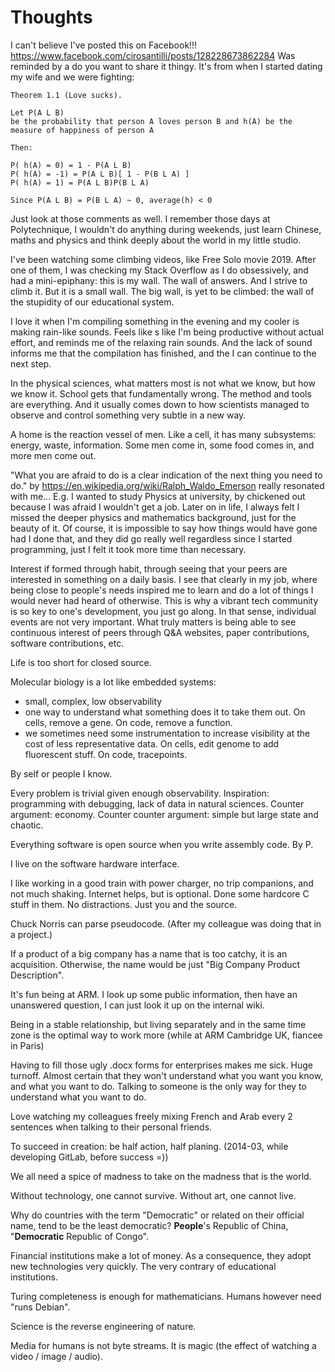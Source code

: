 # Thoughts

I can't believe I've posted this on Facebook!!! https://www.facebook.com/cirosantilli/posts/128228673862284 Was reminded by a do you want to share it thingy. It's from when I started dating my wife and we were fighting:

    Theorem 1.1 (Love sucks).

    Let P(A L B)
    be the probability that person A loves person B and h(A) be the
    measure of happiness of person A

    Then:

    P( h(A) = 0) = 1 - P(A L B)
    P( h(A) = -1) = P(A L B)[ 1 - P(B L A) ]
    P( h(A) = 1) = P(A L B)P(B L A)

    Since P(A L B) = P(B L A) ~ 0, average(h) < 0

Just look at those comments as well. I remember those days at Polytechnique, I wouldn't do anything during weekends, just learn Chinese, maths and physics and think deeply about the world in my little studio.

I've been watching some climbing videos, like Free Solo movie 2019. After one of them, I was checking my Stack Overflow as I do obsessively, and had a mini-epiphany: this is my wall. The wall of answers. And I strive to climb it. But it is a small wall. The big wall, is yet to be climbed: the wall of the stupidity of our educational system.

I love it when I'm compiling something in the evening and my cooler is making rain-like sounds. Feels like s like I'm being productive without actual effort, and reminds me of the relaxing rain sounds. And the lack of sound informs me that the compilation has finished, and the I can continue to the next step.

In the physical sciences, what matters most is not what we know, but how we know it. School gets that fundamentally wrong. The method and tools are everything. And it usually comes down to how scientists managed to observe and control something very subtle in a new way.

A home is the reaction vessel of men. Like a cell, it has many subsystems: energy, waste, information. Some men come in, some food comes in, and more men come out.

"What you are afraid to do is a clear indication of the next thing you need to do." by https://en.wikipedia.org/wiki/Ralph_Waldo_Emerson really resonated with me... E.g. I wanted to study Physics at university, by chickened out because I was afraid I wouldn't get a job. Later on in life, I always felt I missed the deeper physics and mathematics background, just for the beauty of it. Of course, it is impossible to say how things would have gone had I done that, and they did go really well regardless since I started programming, just I felt it took more time than necessary.

Interest if formed through habit, through seeing that your peers are interested in something on a daily basis. I see that clearly in my job, where being close to people's needs inspired me to learn and do a lot of things I would never had heard of otherwise. This is why a vibrant tech community is so key to one's development, you just go along. In that sense, individual events are not very important. What truly matters is being able to see continuous interest of peers through Q&A websites, paper contributions, software contributions, etc.

Life is too short for closed source.

Molecular biology is a lot like embedded systems:

- small, complex, low observability
- one way to understand what something does it to take them out. On cells, remove a gene. On code, remove a function.
- we sometimes need some instrumentation to increase visibility at the cost of less representative data. On cells, edit genome to add fluorescent stuff. On code, tracepoints.

By self or people I know.

Every problem is trivial given enough observability. Inspiration: programming with debugging, lack of data in natural sciences. Counter argument: economy. Counter counter argument: simple but large state and chaotic.

Everything software is open source when you write assembly code. By P.

I live on the software hardware interface.

I like working in a good train with power charger, no trip companions, and not much shaking. Internet helps, but is optional. Done some hardcore C stuff in them. No distractions. Just you and the source.

Chuck Norris can parse pseudocode. (After my colleague was doing that in a project.)

If a product of a big company has a name that is too catchy, it is an acquisition. Otherwise, the name would be just "Big Company Product Description".

It's fun being at ARM. I look up some public information, then have an unanswered question, I can just look it up on the internal wiki.

Being in a stable relationship, but living separately and in the same time zone is the optimal way to work more (while at ARM Cambridge UK, fiancee in Paris)

Having to fill those ugly .docx forms for enterprises makes me sick. Huge turnoff. Almost certain that they won't understand what you want you know, and what you want to do. Talking to someone is the only way for they to understand what you want to do.

Love watching my colleagues freely mixing French and Arab every 2 sentences when talking to their personal friends.

To succeed in creation: be half action, half planing. (2014-03, while developing GitLab, before success =))

We all need a spice of madness to take on the madness that is the world.

Without technology, one cannot survive. Without art, one cannot live.

Why do countries with the term "Democratic" or related on their official name, tend to be the least democratic? **People**'s Republic of China, "**Democratic** Republic of Congo".

Financial institutions make a lot of money. As a consequence, they adopt new technologies very quickly. The very contrary of educational institutions.

Turing completeness is enough for mathematicians. Humans however need "runs Debian".

Science is the reverse engineering of nature.

Media for humans is not byte streams. It is magic (the effect of watching a video / image / audio).
